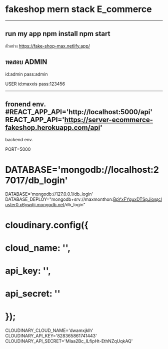 # fakeshop mern stack E_commerce
-------------
run my app
npm install
npm start
-------------
ตัวอย่าง
https://fake-shop-max.netlify.app/

ทดสอบ ADMIN
------------
id:admin
pass:admin

USER
id:maxxis
pass:123456

------------

fronend env.
#REACT_APP_API='http://localhost:5000/api'
REACT_APP_API='https://server-ecommerce-fakeshop.herokuapp.com/api'
---------------------------------------------
backend env.

PORT=5000

# DATABASE='mongodb://localhost:27017/db_login'
DATABASE='mongodb://127.0.0.1/db_login'
DATABASE_DEPLOY="mongodb+srv://maxmonthon:BpYxFYguxDTSpJio@cluster0.x6ywdjj.mongodb.net/db_login"

# cloudinary.config({ 
#   cloud_name: '', 
#   api_key: '', 
#   api_secret: '' 
# });

CLOUDINARY_CLOUD_NAME='dwamxjklh'
CLOUDINARY_API_KEY='828365861741443'
CLOUDINARY_API_SECRET='Mlaa2Bc_ILfipHt-EthNZqUqkAQ'
